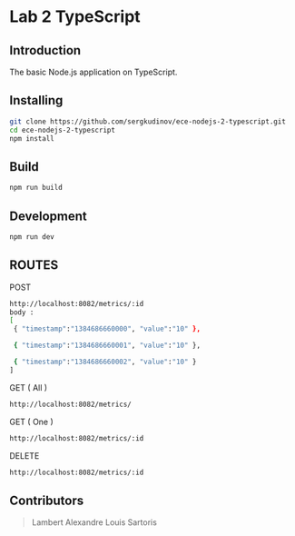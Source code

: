 # Lab 2 TypeScript

## Introduction

The basic Node.js application on TypeScript.

## Installing

```bash
git clone https://github.com/sergkudinov/ece-nodejs-2-typescript.git
cd ece-nodejs-2-typescript
npm install
```

## Build

```bash
npm run build
```

## Development

```bash
npm run dev
```
 ## ROUTES
 POST
 ```bash
http://localhost:8082/metrics/:id
body : 
[
  { "timestamp":"1384686660000", "value":"10" },

  { "timestamp":"1384686660001", "value":"10" },

  { "timestamp":"1384686660002", "value":"10" }
]
```


 GET ( All )
 ```bash
http://localhost:8082/metrics/
```
 GET ( One ) 
 ```bash
http://localhost:8082/metrics/:id
```
DELETE
```bash
http://localhost:8082/metrics/:id
```

## Contributors
>Lambert Alexandre Louis Sartoris
